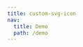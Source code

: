 ```yaml
---
title: custom-svg-icon
nav:
  title: Demo
  path: /demo
---
```


<code src="../examples/custom-svg-icon.jsx"></code>
